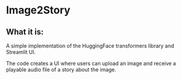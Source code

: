 # Image2Story

## What it is:
A simple implementation of the HuggingFace transformers library and Streamlit UI.

The code creates a UI where users can upload an image and receive a playable audio file of a story about the image.

